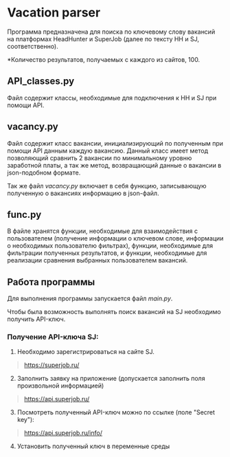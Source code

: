 # **Vacation parser** 

Программа предназначена для поиска по ключевому слову вакансий на платформах HeadHunter и SuperJob (далее по тексту 
HH и SJ, соответственно).

*Количество результатов, получаемых с каждого из сайтов, 100.

## API_classes.py

Файл содержит классы, необходимые для подключения к HH и SJ при помощи API.

## vacancy.py

Файл содержит класс вакансии, инициализирующий по полученным при помощи API данным каждую вакансию. 
Данный класс имеет метод позволяющий сравнить 2 вакансии по минимальному 
уровню заработной платы, а так же метод, возвращающий данные о вакансии в json-подобном
формате.

Так же файл _vacancy.py_ включает в себя функцию, записывающую полученную о вакансиях информацию в 
json-файл. 

## func.py

В файле хранятся функции, необходимые для взаимодействия с пользователем (получение информации о ключевом 
слове, информации о необходимых пользователю фильтрах), функции, необходимые для фильтрации полученных результатов, и
функции, необходимые для реализации сравнения выбранных пользователем вакансий.

## Работа программы

Для выполнения программы запускается файл _main.py_. 

Чтобы была возможность выполнять поиск вакансий на SJ необходимо получить API-ключ.

### Получение API-ключа SJ:

1. Необходимо зарегистрироваться на сайте SJ.

> https://superjob.ru/

2. Заполнить заявку на приложение (допускается заполнить поля произвольной информацией)

>https://api.superjob.ru/

3. Посмотреть полученный API-ключ можно по ссылке (поле "Secret key"):

> https://api.superjob.ru/info/

4. Установить полученный ключ в переменные среды